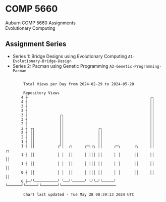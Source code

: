 # COMP 5660
Auburn COMP 5660 Assignments  
Evolutionary Computing

## Assignment Series
- Series 1: Bridge Designs using Evolutionary Computing `A1-Evolutionary-Bridge-Design`
- Series 2: Pacman using Genetic Programming `A2-Genetic-Programming-Pacman`

```

        Total Views per Day from 2024-02-29 to 2024-05-28

        Repository Views
       4 ┼                                                      ╭╮
       4 ┤                                                      ││
       3 ┤                                                      ││
       3 ┤                                                      ││
       3 ┤              ╭╮                                      ││
       3 ┤              ││                                      ││
       2 ┤              ││                                      ││
       2 ┤ ╭╮           ││               ╭╮                     ││
       2 ┤ ││           ││               ││                     ││
       2 ┤ ││           ││               ││                     ││
       1 ┤ ││           ││               ││                     ││
       1 ┤ ││          ╭╯│  ╭╮     ╭─╮╭╮ ││     ╭─╮      ╭╮     ││       ╭╮
       1 ┤ ││          │ │  ││     │ │││ ││     │ │      ││     ││       ││
       1 ┤ ││          │ │  ││     │ │││ ││     │ │      ││     ││       ││
       0 ┤ ││          │ │  ││     │ │││ ││     │ │      ││     ││       ││
       0 ┼─╯╰──────────╯ ╰──╯╰─────╯ ╰╯╰─╯╰─────╯ ╰──────╯╰─────╯╰───────╯╰────────────────────────

        Chart last updated - Tue May 28 00:39:13 2024 UTC
        
```
